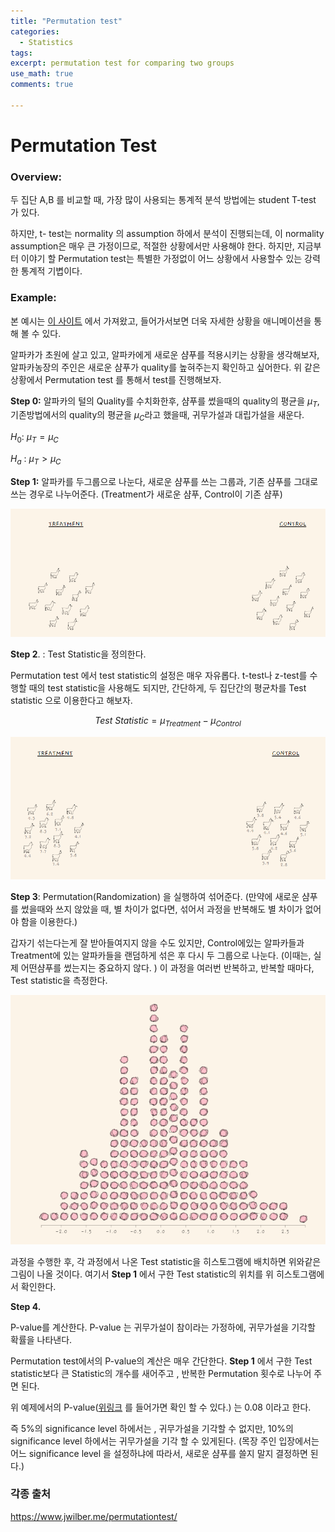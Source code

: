 ```yaml
---
title: "Permutation test"
categories:
  - Statistics
tags:
excerpt: permutation test for comparing two groups
use_math: true
comments: true

---
```


# Permutation Test

### Overview:

두 집단 A,B 를 비교할 때, 가장 많이 사용되는 통계적 분석 방법에는 student T-test 가 있다. 

하지만, t- test는 normality 의 assumption 하에서 분석이 진행되는데, 이 normality assumption은 매우 큰 가정이므로, 적절한 상황에서만 사용해야 한다. 하지만, 지금부터 이야기 할 Permutation test는 특별한 가정없이 어느 상황에서 사용할수 있는 강력한 통계적 기볍이다.

### Example:

본 예시는   [이 사이트](https://www.jwilber.me/permutationtest/) 에서 가져왔고, 들어가서보면 더욱 자세한 상황을 애니메이션을 통해 볼 수 있다.

알파카가 초원에 살고 있고, 알파카에게 새로운 샴푸를 적용시키는 상황을 생각해보자, 알파카농장의 주인은 새로운 샴푸가 quality를 높혀주는지 확인하고 싶어한다.  위 같은 상황에서 Permutation test 를 통해서 test를 진행해보자.

**Step 0:**  알파카의 털의 Quality를 수치화한후, 샴푸를 썼을때의 quality의 평균을 $\mu_T$, 기존방법에서의 quality의 평균을 $\mu_C$라고 했을때,  귀무가설과 대립가설을 새운다.

$H_0:$ $\mu_T=\mu_C$

$H_a$ :  $\mu_T>\mu_C$

**Step 1:** 알파카를 두그룹으로 나눈다, 새로운 샴푸를 쓰는 그룹과, 기존 샴푸를 그대로 쓰는 경우로 나누어준다. (Treatment가 새로운 샴푸, Control이 기존 샴푸)

![Untitled](PermutationTest/Untitled.png)

**Step 2**. :  Test Statistic을 정의한다.

Permutation test 에서 test  statistic의 설정은 매우 자유롭다.  t-test나 z-test를 수행할 때의 test statistic을 사용해도 되지만, 간단하게, 두 집단간의 평균차를 Test statistic 으로 이용한다고 해보자. 

$$Test \ Statistic =\mu_{Treatment}-\mu_{Control}$$

![Untitled](PermutationTest/Untitled%201.png)

**Step 3**: Permutation(Randomization) 을 실행하여 섞어준다. (만약에 새로운 샴푸를 썼을때와 쓰지 않았을 때, 별 차이가 없다면, 섞어서 과정을 반복해도 별 차이가 없어야 함을 이용한다.)

갑자기 섞는다는게 잘 받아들여지지 않을 수도 있지만, Control에있는 알파카들과 Treatment에 있는 알파카들을 랜덤하게 섞은 후 다시 두 그룹으로 나눈다. (이때는, 실제 어떤샴푸를 썼는지는 중요하지 않다. )  이 과정을 여러번 반복하고, 반복할 때마다, Test statistic을 측정한다.

![Untitled](PermutationTest/Untitled%202.png)

과정을 수행한 후, 각 과정에서 나온 Test statistic을 히스토그램에 배치하면 위와같은 그림이 나올 것이다.  여기서 **Step 1** 에서 구한 Test statistic의 위치를 위 히스토그램에서 확인한다.

**Step 4.**  

P-value를 계산한다. P-value 는 귀무가설이 참이라는 가정하에, 귀무가설을 기각할 확률을 나타낸다. 

Permutation test에서의 P-value의 계산은 매우 간단한다. **Step 1** 에서 구한 Test statistic보다 큰 Statistic의 개수를 새어주고 , 반복한 Permutation 횟수로 나누어 주면 된다. 

위 예제에서의 P-value([위링크](https://www.jwilber.me/permutationtest/) 를 들어가면 확인 할 수 있다.) 는 0.08 이라고 한다. 

즉 5%의 significance level 하에서는 , 귀무가설을  기각할 수 없지만, 10%의 significance level 하에서는 귀무가설을 기각 할 수 있게된다. (목장 주인 입장에서는 어느 significance level 을 설정하냐에 따라서, 새로운 샴푸를 쓸지 말지 결정하면 된다.)


### 각종 출처
https://www.jwilber.me/permutationtest/